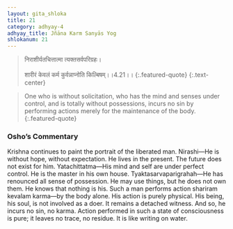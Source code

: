 ```yaml
---
layout: gita_shloka
title: 21
category: adhyay-4
adhyay_title: Jñāna Karm Sanyās Yog
shlokanum: 21
---
```


> निराशीर्यतचित्तात्मा त्यक्तसर्वपरिग्रहः।<br><br>शारीरं केवलं कर्म कुर्वन्नाप्नोति किल्बिषम्।।4.21।।
{:.featured-quote}
{:.text-center}

> One who is without solicitation, who has the mind and senses under control, and is totally without possessions, incurs no sin by performing actions merely for the maintenance of the body.
{:.featured-quote}

### Osho’s Commentary
Krishna continues to paint the portrait of the liberated man.
Nirashi—He is without hope, without expectation. He lives in the present. The future does not exist for him.
Yatachittatma—His mind and self are under perfect control. He is the master in his own house.
Tyaktasarvaparigrahah—He has renounced all sense of possession. He may use things, but he does not own them. He knows that nothing is his.
Such a man performs action shariram kevalam karma—by the body alone. His action is purely physical. His being, his soul, is not involved as a doer. It remains a detached witness. And so, he incurs no sin, no karma. Action performed in such a state of consciousness is pure; it leaves no trace, no residue. It is like writing on water.
